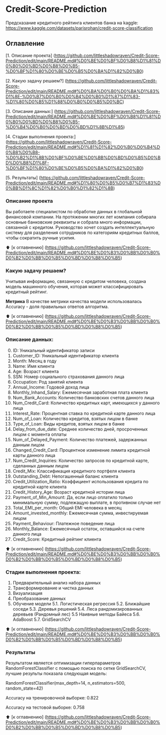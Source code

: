 # Credit-Score-Prediction
Предсказание кредитного рейтинга клиентов банка на kaggle: https://www.kaggle.com/datasets/parisrohan/credit-score-classification

## Оглавление
[1. Описание проекта] (https://github.com/littleshadowraven/Credit-Score-Prediction/edit/main/README.md#%D0%BE%D0%BF%D0%B8%D1%81%D0%B0%D0%BD%D0%B8%D0%B5-%D0%BF%D1%80%D0%BE%D0%B5%D0%BA%D1%82%D0%B0)

[2. Какую задачу решаем?] (https://github.com/littleshadowraven/Credit-Score-Prediction/edit/main/README.md#%D0%BA%D0%B0%D0%BA%D1%83%D1%8E-%D0%B7%D0%B0%D0%B4%D0%B0%D1%87%D1%83-%D1%80%D0%B5%D1%88%D0%B0%D0%B5%D0%BC)

[3. Описание данных:] (https://github.com/littleshadowraven/Credit-Score-Prediction/edit/main/README.md#%D0%BE%D0%BF%D0%B8%D1%81%D0%B0%D0%BD%D0%B8%D0%B5-%D0%B4%D0%B0%D0%BD%D0%BD%D1%8B%D1%85)

[4. Стадии выполнения проекта:] (https://github.com/littleshadowraven/Credit-Score-Prediction/edit/main/README.md#%D1%81%D1%82%D0%B0%D0%B4%D0%B8%D0%B8-%D0%B2%D1%8B%D0%BF%D0%BE%D0%BB%D0%BD%D0%B5%D0%BD%D0%B8%D1%8F-%D0%BF%D1%80%D0%BE%D0%B5%D0%BA%D1%82%D0%B0)

[5. Результаты] (https://github.com/littleshadowraven/Credit-Score-Prediction/edit/main/README.md#%D1%80%D0%B5%D0%B7%D1%83%D0%BB%D1%8C%D1%82%D0%B0%D1%82%D1%8B)


### Описание проекта
Вы работаете специалистом по обработке данных в глобальной финансовой компании. На протяжении многих лет компания собирала основные банковские реквизиты и собрала много информации, связанной с кредитом. Руководство хочет создать интеллектуальную систему для разделения сотрудников по категориям кредитных баллов, чтобы сократить ручные усилия.

:arrow_up: [к оглавнению] (https://github.com/littleshadowraven/Credit-Score-Prediction/edit/main/README.md#%D0%BE%D0%B3%D0%BB%D0%B0%D0%B2%D0%BB%D0%B5%D0%BD%D0%B8%D0%B5)

### Какую задачу решаем?
Учитывая информацию, связанную с кредитом человека, создана модель машинного обучения, которая может классифицировать кредитный рейтинг.

**Метрика**
В качестве метрики качества модели использовалась Accuracy - доля правильных ответов алгоритма.

:arrow_up: [к оглавнению] (https://github.com/littleshadowraven/Credit-Score-Prediction/edit/main/README.md#%D0%BE%D0%B3%D0%BB%D0%B0%D0%B2%D0%BB%D0%B5%D0%BD%D0%B8%D0%B5)

### Описание данных:
  0. ID: Уникальный идентификатор записи
  1. Customer_ID: Уникальный идентификатор клиента
  2. Month: Месяц в году
  3. Name: Имя клиента
  4. Age: Возраст клиента
  5. SSN: Номер социального страхования данного лица
  6. Occupation: Род занятий клиента
  7. Annual_Income: Годовой доход лица
  8. Monthly_Inhand_Salary: Ежемесячная заработная плата клиента
  9. Num_Bank_Accounts: Количество банковских счетов данного лица
  10. Num_Credit_Card: Количество кредитных карт, имеющихся у данного лица
  11. Interest_Rate: Процентная ставка по кредитной карте данного лица
  12. Num_of_Loan: Количество кредитов, взятых лицом в банке
  13. Type_of_Loan: Виды кредитов, взятых лицом в банке
  14. Delay_from_due_date: Среднее количество дней, просроченных лицом с момента оплаты
  15. Num_of_Delayed_Payment: Количество платежей, задержанных данным лицом
  16. Changed_Credit_Card: Процентное изменение лимита кредитной карты данного лица
  17. Num_Credit_Inquiries: Количество запросов по кредитной карте, сделанных данным лицом
  18. Credit_Mix: Классификация кредитного портфеля клиента
  19. Outstanding_Debt: Непогашенный баланс клиента
  20. Credit_Utilization_Ratio: Коэффициент использования кредита по кредитной карте клиента
  21. Credit_History_Age: Возраст кредитной истории лица
  22. Payment_of_Min_Amount: Да, если лицо оплатило только минимальную сумму, подлежащую выплате, в противном случае нет
  23. Total_EMI_per_month: Общий EMI человека в месяц
  24. Amount_invested_monthly: Ежемесячная сумма, инвестируемая лицом
  25. Payment_Behaviour: Платежное поведение лица
  26. Monthly_Balance: Ежемесячный остаток, оставшийся на счете данного лица
  27. Credit_Score: Кредитный рейтинг клиента

:arrow_up: [к оглавнению] (https://github.com/littleshadowraven/Credit-Score-Prediction/edit/main/README.md#%D0%BE%D0%B3%D0%BB%D0%B0%D0%B2%D0%BB%D0%B5%D0%BD%D0%B8%D0%B5)

### Стадии выполнения проекта:
  1. Предварительный анализ набора данных
  2. Трансформирование и чистка данных
  3. Визуализация
  4. Преобразование данных
  5. Обучение модели
    5.1. Логистическая регрессия
    5.2. Ближайшие соседи
    5.3. Деревья решений
    5.4. Леса рандомизированных деревьев (Рандомный лес)
    5.5 Наивные методы Байеса
    5.6. AdaBoost
    5.7. GridSearchCV

:arrow_up: [к оглавнению] (https://github.com/littleshadowraven/Credit-Score-Prediction/edit/main/README.md#%D0%BE%D0%B3%D0%BB%D0%B0%D0%B2%D0%BB%D0%B5%D0%BD%D0%B8%D0%B5)

### Результаты
Результатом является оптимизации гиперпараметров RandomForestClassifier с помощью поиска по сетке GridSearchCV, лучшие результы показала следующая модель:

RandomForestClassifier(max_depth=14, n_estimators=500, random_state=42)

Accuracy на тренировочной выборке: 0.822

Accuracy на тестовой выборке: 0.758

:arrow_up: [к оглавнению] (https://github.com/littleshadowraven/Credit-Score-Prediction/edit/main/README.md#%D0%BE%D0%B3%D0%BB%D0%B0%D0%B2%D0%BB%D0%B5%D0%BD%D0%B8%D0%B5)
